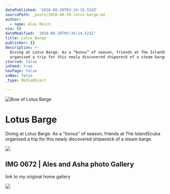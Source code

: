```yaml
---
datePublished: '2016-08-20T03:34:15.524Z'
sourcePath: _posts/2016-08-20-lotus-barge.md
author:
  - name: Ales Reich
via: {}
dateModified: '2016-08-20T03:34:14.523Z'
title: Lotus Barge
publisher: {}
description: >-
  Diving at Lotus Barge. As a “bonus” of season, friends at The IslandScuba
  organised a trip for this newly discovered shipwreck of a steam barge.
starred: false
inFeed: true
hasPage: false
inNav: false
_type: MediaObject

---
```

![Bow of Lotus Barge](https://the-grid-user-content.s3-us-west-2.amazonaws.com/f3ed3f00-b9c5-4f68-a88e-259072c90f53.jpg)

# Lotus Barge

Diving at Lotus Barge. As a "bonus" of season, friends at The IslandScuba organised a trip for this newly discovered shipwreck of a steam barge.

<article style=""><img src="https://imgflo.herokuapp.com/graph/vahj1ThiexotieMo/e789b55226398e2d779c709cf75b1756/noop.jpg?input=http%3A%2F%2Falesreich.com%2F_data%2Fi%2Fupload%2F2016%2F02%2F06%2F20160206150749-94932fbf-me.jpg" /><h1>IMG 0672 | Ales and Asha photo Gallery</h1><p>link to my original home gallery</p></article>

![](https://the-grid-user-content.s3-us-west-2.amazonaws.com/1e0d7b0d-2031-49b0-b4fc-17d82c001232.jpg)